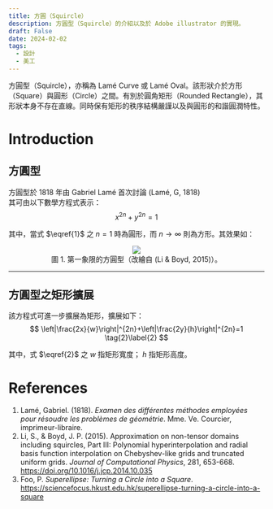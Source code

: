 ```yaml
---
title: 方圓（Squircle）
description: 方圓型（Squircle）的介紹以及於 Adobe illustrator 的實現。
draft: False
date: 2024-02-02
tags:
  - 設計
  - 美工
---
```

方圓型（Squircle），亦稱為 Lamé Curve 或 Lamé Oval。該形狀介於方形（Square）與圓形（Circle）之間。有別於圓角矩形（Rounded Rectangle），其形狀本身不存在直線。同時保有矩形的秩序結構嚴謹以及與圓形的和諧圓潤特性。  

# Introduction
## 方圓型
方圓型於 1818 年由 Gabriel Lamé 首次討論 (Lamé, G, 1818)  
其可由以下數學方程式表示：  
$$
x^{2n}+y^{2n}=1 \tag{1}\label{1}
$$  

其中，當式 $\eqref{1}$ 之 $n = 1$ 時為圓形，而 $n \rightarrow \infty$ 則為方形。其效果如：  
<center><img src="/Squircle.svg" class="Invertible" style = "max-height: 500px;" /></center>    
<center>圖 1. 第一象限的方圓型（改繪自 (Li & Boyd, 2015)）。</center>   

---  
## 方圓型之矩形擴展
該方程式可進一步擴展為矩形，擴展如下：
$$
\left|\frac{2x}{w}\right|^{2n}+\left|\frac{2y}{h}\right|^{2n}=1  \tag{2}\label{2}
$$  

其中，式 $\eqref{2}$ 之 $w$ 指矩形寬度； $h$ 指矩形高度。  




# References
1. Lamé, Gabriel. (1818). _Examen des différentes méthodes employées pour résoudre les problèmes de géométrie_. Mme. Ve. Courcier, imprimeur-libraire.
2. Li, S., & Boyd, J. P. (2015). Approximation on non-tensor domains including squircles, Part III: Polynomial hyperinterpolation and radial basis function interpolation on Chebyshev-like grids and truncated uniform grids. _Journal of Computational Physics_, 281, 653-668. https://doi.org/10.1016/j.jcp.2014.10.035  
3. Foo, P. _Superellipse: Turning a Circle into a Square_. https://sciencefocus.hkust.edu.hk/superellipse-turning-a-circle-into-a-square

